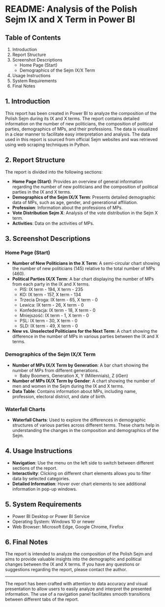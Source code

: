 # README: Analysis of the Polish Sejm IX and X Term in Power BI

## Table of Contents
1. Introduction
2. Report Structure
3. Screenshot Descriptions
    - Home Page (Start)
    - Demographics of the Sejm IX/X Term
4. Usage Instructions
5. System Requirements
6. Final Notes

## 1. Introduction
This report has been created in Power BI to analyze the composition of the Polish Sejm during its IX and X terms. The report contains detailed information on the number of new politicians, the composition of political parties, demographics of MPs, and their professions. The data is visualized in a clear manner to facilitate easy interpretation and analysis. The data used in this report is sourced from official Sejm websites and was retrieved using web scraping techniques in Python.

## 2. Report Structure
The report is divided into the following sections:
- **Home Page (Start)**: Provides an overview of general information regarding the number of new politicians and the composition of political parties in the IX and X terms.
- **Demographics of the Sejm IX/X Term**: Presents detailed demographic data of MPs, such as age, gender, and generational affiliation.
- **Profession**: Information about the professions of MPs.
- **Vote Distribution Sejm X**: Analysis of the vote distribution in the Sejm X term.
- **Activities**: Data on the activities of MPs.

## 3. Screenshot Descriptions

### Home Page (Start)
- **Number of New Politicians in the X Term**: A semi-circular chart showing the number of new politicians (145) relative to the total number of MPs (460).
- **Political Parties IX/X Term**: A bar chart displaying the number of MPs from each party in the IX and X terms.
    - PIS: IX term - 194, X term - 235
    - KO: IX term - 157, X term - 134
    - Trzecia Droga: IX term - 65, X term - 0
    - Lewica: IX term - 26, X term - 0
    - Konfederacja: IX term - 18, X term - 0
    - Mniejszość: IX term - 1, X term - 0
    - PSL: IX term - 30, X term - 0
    - SLD: IX term - 49, X term - 0
- **New vs. Unselected Politicians for the Next Term**: A chart showing the difference in the number of MPs in various parties between the IX and X terms.

### Demographics of the Sejm IX/X Term
- **Number of MPs IX/X Term by Generation**: A bar chart showing the number of MPs from different generations.
    - Baby Boomers, Generation X, Y (Millennials), Z (iGen)
- **Number of MPs IX/X Term by Gender**: A chart showing the number of men and women in the Sejm during the IX and X terms.
- **Data Table**: Contains information about MPs, including name, profession, electoral district, and date of birth.

### Waterfall Charts
- **Waterfall Charts**: Used to explore the differences in demographic structures of various parties across different terms. These charts help in understanding the changes in the composition and demographics of the Sejm.

## 4. Usage Instructions
- **Navigation**: Use the menu on the left side to switch between different sections of the report.
- **Interactivity**: Clicking on different chart elements allows you to filter data by selected categories.
- **Detailed Information**: Hover over chart elements to see additional information in pop-up windows.

## 5. System Requirements
- Power BI Desktop or Power BI Service
- Operating System: Windows 10 or newer
- Web Browser: Microsoft Edge, Google Chrome, Firefox

## 6. Final Notes
The report is intended to analyze the composition of the Polish Sejm and aims to provide valuable insights into the demographic and political changes between the IX and X terms. If you have any questions or suggestions regarding the report, please contact the author.

---
The report has been crafted with attention to data accuracy and visual presentation to allow users to easily analyze and interpret the presented information. The use of a navigation panel facilitates smooth transitions between different tabs of the report.
